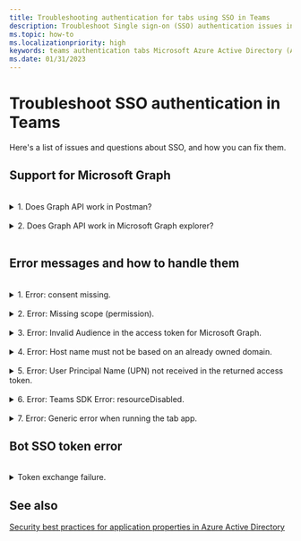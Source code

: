 ```yaml
---
title: Troubleshooting authentication for tabs using SSO in Teams
description: Troubleshoot Single sign-on (SSO) authentication issues in Teams and how to use it in tab app.
ms.topic: how-to
ms.localizationpriority: high
keywords: teams authentication tabs Microsoft Azure Active Directory (Azure AD) SSO errors questions
ms.date: 01/31/2023
---
```

# Troubleshoot SSO authentication in Teams

Here's a list of issues and questions about SSO, and how you can fix them.
<br>

## Support for Microsoft Graph

<br>
<details>
<summary>1. Does Graph API work in Postman?</summary>
<br>
You can use the Microsoft Graph Postman collection with Microsoft Graph APIs.

For more information, see [Use Postman with the Microsoft Graph API](/graph/use-postman).
</details>
<br>
<details>
<summary>2. Does Graph API work in Microsoft Graph explorer?</summary>
<br>
Yes, Graph API works in Microsoft Graph explorer.

For more information, see [Graph explorer](https://developer.microsoft.com/graph/graph-explorer).

</details>
<br>

## Error messages and how to handle them

<br>
<details>
<summary>1. Error: consent missing.</summary>
<br>
When Azure AD receives a request for accessing a Microsoft Graph resource, it checks if the app user or tenant administrator has given consent for this resource. If there's no record of consent from the user or administrator, Azure AD sends an error message to your web service.

Your code must tell the client (for example, in the body of a 403 Forbidden response) how to handle the error:

- If the tab app needs Microsoft Graph scopes for which only an administrator can give consent, your code should generate an error.
- If the only scopes that are needed can be consented to by the user, then your code should fall back to an alternate system of user authentication.

</details>
<br>
<details>
<summary>2. Error: Missing scope (permission).</summary>
<br>
This error is seen only during development.

To handle this error, your server-side code should send a 403 Forbidden response to the client. It should log the error to the console or record it in a log.
</details>
<br>
<details>
<summary>3. Error: Invalid Audience in the access token for Microsoft Graph.</summary>
<br>
The server-side code should send a 403 Forbidden response to the client to show a message to the user. It's recommended that it should also log the error to the console, or record it in a log.
</details>
<br>
<details>
<summary>4. Error: Host name must not be based on an already owned domain.</summary>
<br>
You can get this error in one of the two scenarios:

1. The custom domain isn't added to Azure AD. To add custom domain to Azure AD and register it, follow the [add a custom domain name to Azure AD](/azure/active-directory/fundamentals/add-custom-domain) procedure. Then follow the steps to [Configure scope for access token](tab-sso-register-aad.md#configure-scope-for-access-token) again.
1. You aren't signed in with Administrator credentials in the Microsoft 365 tenancy. Sign-in to Microsoft 365 as an administrator.

</details>
<br>
<details>
<summary>5. Error: User Principal Name (UPN) not received in the returned access token.</summary>
<br>
You can add UPN as an optional claim in Azure AD.

For more information, see [Provide optional claims to your app](/azure/active-directory/develop/active-directory-optional-claims) and [access tokens](/azure/active-directory/develop/access-tokens).
</details>
<br>
<details>
<summary>6. Error: Teams SDK Error: resourceDisabled.</summary>
<br>
To avoid this error, ensure that application ID URI is configured properly in Azure AD app registration and in your Teams Client.

For more information on application ID URI, see [To expose an API](tab-sso-register-aad.md#to-expose-an-api).

</details>
<br>

<details>
<summary>7. Error: Generic error when running the tab app.</summary>
<br>
A generic error may show up when one or more of app configurations made in Azure AD are incorrect. To resolve this error, check if the app details configured in your code and the app manifest (previously called Teams app manifest) matches the values in Azure AD.

The following image shows an example of the app details configured in Azure AD.

:::image type="content" source="../../../assets/images/authentication/teams-sso-tabs/azure-app-details.png" alt-text="App configuration values in Azure AD":::

Check that the following values match between Azure AD, client-side code, and app manifest:

- **App ID**: The app ID you generated in Azure AD should be the same in the code and in the app manifest file. Check if the app ID in the app manifest schema matches the **Application (client) ID** in Azure AD.

- **App secret**: The app secret configured in the backend of your app should match the **Client credentials** in Azure AD.
    You should also check if the client secret is expired.

- **Application ID URI**: The app ID URI in the code and in the app manifest file should match the **Application ID URI** in Azure AD.

- **App permissions**: Check if the permissions you defined in the scope are as per your app requirement. If so, check if they had been granted to the user in the access token.

- **Admin consent**: If any scope requires admin consent, check if the consent was granted for the particular scope to the user.

In addition, inspect the access token that was sent to the tab app to verify if the following values are correct:

- **Audience (aud)**: Check if the app ID in the token is correct as given in Azure AD.
- **Tenant Id(tid)**: Check if the tenant mentioned in the token is correct.
- **User identity (preferred_username)**: Check if the user identity matches the username in the request for access token, for the scope that the current user wants to access.
- **Scopes (scp)**: Check if the scope for which the access token is requested is correct, and as defined in Azure AD.
- **Azure AD version 1.0 or 2.0 (ver)**: Check if Azure AD version is correct.

You can use [JWT](https://jwt.ms) for inspecting the token.

</details>

## Bot SSO token error

<br>
<details>
<summary>Token exchange failure.</summary>
<br>
If there's a token exchange failure, use the following code:

```json
{​​ 
    "status": "<response code>", 
    "body": 
    {​​ 
        "id":"<unique Id>", 
        "connectionName": "<connection Name on the bot (from the OAuth card)>", 
        "failureDetail": "<failure reason if status code is not 200, null otherwise>" 
    }​​ 
}​​
```

To understand the bot behavior when the token exchange fails to trigger a consent prompt, see the following steps:

>[!NOTE]
> No user action is required to be taken as the bot takes the actions when the token exchange fails.

1. The client starts a conversation with the bot triggering an OAuth scenario.
2. The bot sends back an OAuth card to the client.
3. The client intercepts the OAuth card before displaying it to the app user. It checks if it contains a `TokenExchangeResource` property.
4. If the property exists, the client sends a `TokenExchangeInvokeRequest` to the bot. The client must have an exchangeable token for the user. This token must be an Azure AD v2 token whose audience must be the same as `TokenExchangeResource.Uri` property.
1. The client sends an invoke activity to the bot with the following code:

    ```json
    {
        "type": "Invoke",
        "name": "signin/tokenExchange",
        "value": 
        {
            "id": "<any unique Id>",
            "connectionName": "<connection Name on the skill bot (from the OAuth card)>",
            "token": "<exchangeable token>"
        }
    }
    ```

5. The bot processes the `TokenExchangeInvokeRequest` and returns a `TokenExchangeInvokeResponse` back to the client. The client must wait until it receives the `TokenExchangeInvokeResponse`.

    ```json
    {
        "status": "<response code>",
        "body": 
        {
            "id":"<unique Id>",
            "connectionName": "<connection Name on the skill bot (from the OAuth card)>",
            "failureDetail": "<failure reason if status code is not 200, null otherwise>"
        }
    }
    ```

6. If the `TokenExchangeInvokeResponse` has a `status` of `200`, then the client doesn't show the OAuth card. See the [normal flow image](/azure/bot-service/bot-builder-concept-sso?view=azure-bot-service-4.0#sso-components-interaction&preserve-view=true). For any other `status` or if the `TokenExchangeInvokeResponse` isn't received, then the client shows the OAuth card to the user. See the [fallback flow image](/azure/bot-service/bot-builder-concept-sso?view=azure-bot-service-4.0#sso-components-interaction&preserve-view=true). If there are any errors or unmet dependencies like user consent, this activity ensures that the SSO flow falls back to normal OAuthCard flow.

   > [!NOTE]
   >
   > In Teams web client, the password prompt doesn't appear as there is an active Azure AD session in the browser, which is used for authentication and to acquire a token. In Teams desktop client, the password prompt appears because the desktop client doesn't have any Azure AD session to be shared and is asked to login.

</details>

## See also

[Security best practices for application properties in Azure Active Directory](/azure/active-directory/develop/security-best-practices-for-app-registration)
